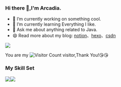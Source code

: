### Hi there 👋,I'm Arcadia.

- 🔭 I’m currently working on something cool.
- 🌱 I’m currently learning Everything I like.
- 💬 Ask me about anything related to Java.
- 😄 Read more about my blog: [notion](https://123arcadia.notion.site/AIsys-7b95c82639bf41aabd25fdf5ee51c4e8)、[hexo](https://123arcadia.github.io/)、[csdn](https://blog.csdn.net/zcw322?type=sub&spm=1001.2014.3001.5348)

![](https://github-readme-stats.vercel.app/api?username=123Arcadia&show_icons=true&theme=transparent)

You are my ![Visitor Count](https://profile-counter.glitch.me/123Arcadia/count.svg) visitor,Thank You!:kissing_heart::kissing_heart:

### My Skill Set

![](https://img.shields.io/badge/Java-ED8B00?style=for-the-badge&logo=openjdk&logoColor=white)![](https://img.shields.io/badge/Python-3776AB?style=for-the-badge&logo=python&logoColor=white)

